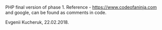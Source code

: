 PHP final version of phase 1. Reference - https://www.codeofaninja.com and google, can be found as comments in code.

Evgenii Kucheruk, 22.02.2018.
